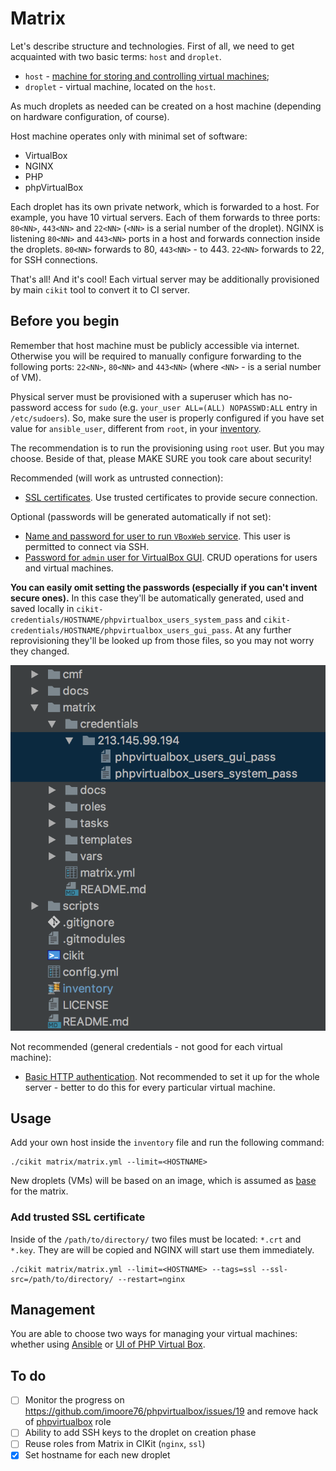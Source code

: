 # Matrix

Let's describe structure and technologies. First of all, we need to get acquainted with two basic terms: `host` and `droplet`.

- `host` - [machine for storing and controlling virtual machines](host);
- `droplet` - virtual machine, located on the `host`.

As much droplets as needed can be created on a host machine (depending on hardware configuration, of course).

Host machine operates only with minimal set of software:

- VirtualBox
- NGINX
- PHP
- phpVirtualBox

Each droplet has its own private network, which is forwarded to a host. For example, you have 10 virtual servers. Each of them forwards to three ports: `80<NN>`, `443<NN>` and `22<NN>` (`<NN>` is a serial number of the droplet). NGINX is listening `80<NN>` and `443<NN>` ports in a host and forwards connection inside the droplets. `80<NN>` forwards to 80, `443<NN>` - to 443. `22<NN>` forwards to 22, for SSH connections.

That's all! And it's cool! Each virtual server may be additionally provisioned by main `cikit` tool to convert it to CI server.

## Before you begin

Remember that host machine must be publicly accessible via internet. Otherwise you will be required to manually configure forwarding to the following ports: `22<NN>`, `80<NN>` and `443<NN>` (where `<NN>` - is a serial number of VM).

Physical server must be provisioned with a superuser which has no-password access for `sudo` (e.g. `your_user ALL=(ALL) NOPASSWD:ALL` entry in `/etc/sudoers`). So, make sure the user is properly configured if you have set value for `ansible_user`, different from `root`, in your [inventory](../ansible/inventory).

The recommendation is to run the provisioning using `root` user. But you may choose. Beside of that, please MAKE SURE you took care about security!

Recommended (will work as untrusted connection):

- [SSL certificates](../../matrix/vars/ssl.yml#L3). Use trusted certificates to provide secure connection.

Optional (passwords will be generated automatically if not set):

- [Name and password for user to run `VBoxWeb` service](../../matrix/vars/phpvirtualbox.yml#L10-L11). This user is permitted to connect via SSH.
- [Password for `admin` user for VirtualBox GUI](../../matrix/vars/phpvirtualbox.yml#L7-L8). CRUD operations for users and virtual machines.

**You can easily omit setting the passwords (especially if you can't invent secure ones).** In this case they'll be automatically generated, used and saved locally in `cikit-credentials/HOSTNAME/phpvirtualbox_users_system_pass` and `cikit-credentials/HOSTNAME/phpvirtualbox_users_gui_pass`. At any further reprovisioning they'll be looked up from those files, so you may not worry they changed.

![Automatically generated passwords](images/matrix-passwords.png)

Not recommended (general credentials - not good for each virtual machine):

- [Basic HTTP authentication](../../matrix/vars/nginx.yml#L4-L12). Not recommended to set it up for the whole server - better to do this for every particular virtual machine.

## Usage

Add your own host inside the `inventory` file and run the following command:

```shell
./cikit matrix/matrix.yml --limit=<HOSTNAME>
```

New droplets (VMs) will be based on an image, which is assumed as [base](../../matrix/vars/virtualmachine.yml#L13) for the matrix.

### Add trusted SSL certificate

Inside of the `/path/to/directory/` two files must be located: `*.crt` and `*.key`. They are will be copied and NGINX will start use them immediately.

```shell
./cikit matrix/matrix.yml --limit=<HOSTNAME> --tags=ssl --ssl-src=/path/to/directory/ --restart=nginx
```

## Management

You are able to choose two ways for managing your virtual machines: whether using [Ansible](droplet/ANSIBLE.md) or [UI of PHP Virtual Box](droplet/UI.md).

## To do

- [ ] Monitor the progress on https://github.com/imoore76/phpvirtualbox/issues/19 and remove hack of [phpvirtualbox](../../matrix/roles/phpvirtualbox) role
- [ ] Ability to add SSH keys to the droplet on creation phase
- [ ] Reuse roles from Matrix in CIKit (`nginx`, `ssl`)
- [x] Set hostname for each new droplet
